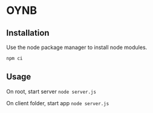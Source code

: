 # OYNB

## Installation

Use the node package manager to install node modules.

`npm ci`

## Usage

On root, start server
`node server.js`

On client folder, start app
`node server.js`
